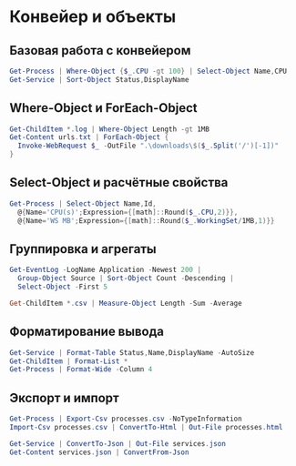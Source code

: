# Конвейер и объекты

## Базовая работа с конвейером

```powershell
Get-Process | Where-Object {$_.CPU -gt 100} | Select-Object Name,CPU
Get-Service | Sort-Object Status,DisplayName
```

## Where-Object и ForEach-Object

```powershell
Get-ChildItem *.log | Where-Object Length -gt 1MB
Get-Content urls.txt | ForEach-Object {
  Invoke-WebRequest $_ -OutFile ".\downloads\$($_.Split('/')[-1])"
}
```

## Select-Object и расчётные свойства

```powershell
Get-Process | Select-Object Name,Id,
  @{Name='CPU(s)';Expression={[math]::Round($_.CPU,2)}},
  @{Name='WS MB';Expression={[math]::Round($_.WorkingSet/1MB,1)}}
```

## Группировка и агрегаты

```powershell
Get-EventLog -LogName Application -Newest 200 |
  Group-Object Source | Sort-Object Count -Descending |
  Select-Object -First 5

Get-ChildItem *.csv | Measure-Object Length -Sum -Average
```

## Форматирование вывода

```powershell
Get-Service | Format-Table Status,Name,DisplayName -AutoSize
Get-ChildItem | Format-List *
Get-Process | Format-Wide -Column 4
```

## Экспорт и импорт

```powershell
Get-Process | Export-Csv processes.csv -NoTypeInformation
Import-Csv processes.csv | ConvertTo-Html | Out-File processes.html

Get-Service | ConvertTo-Json | Out-File services.json
Get-Content services.json | ConvertFrom-Json
```
